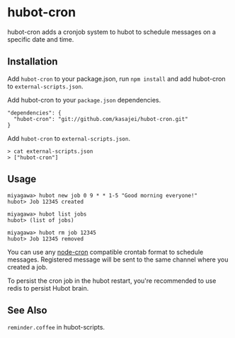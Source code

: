 # hubot-cron

hubot-cron adds a cronjob system to hubot to schedule messages on a specific date and time.

## Installation

Add `hubot-cron` to your package.json, run `npm install` and add hubot-cron to `external-scripts.json`.

Add hubot-cron to your `package.json` dependencies.

```
"dependencies": {
  "hubot-cron": "git://github.com/kasajei/hubot-cron.git"
}
```

Add `hubot-cron` to `external-scripts.json`.

```
> cat external-scripts.json
> ["hubot-cron"]
```

## Usage

```
miyagawa> hubot new job 0 9 * * 1-5 "Good morning everyone!"
hubot> Job 12345 created

miyagawa> hubot list jobs
hubot> (list of jobs)

miyagawa> hubot rm job 12345
hubot> Job 12345 removed
```

You can use any [node-cron](https://github.com/ncb000gt/node-cron) compatible crontab format to schedule messages. Registered message will be sent to the same channel where you created a job.

To persist the cron job in the hubot restart, you're recommended to use redis to persist Hubot brain.

## See Also

`reminder.coffee` in hubot-scripts.
